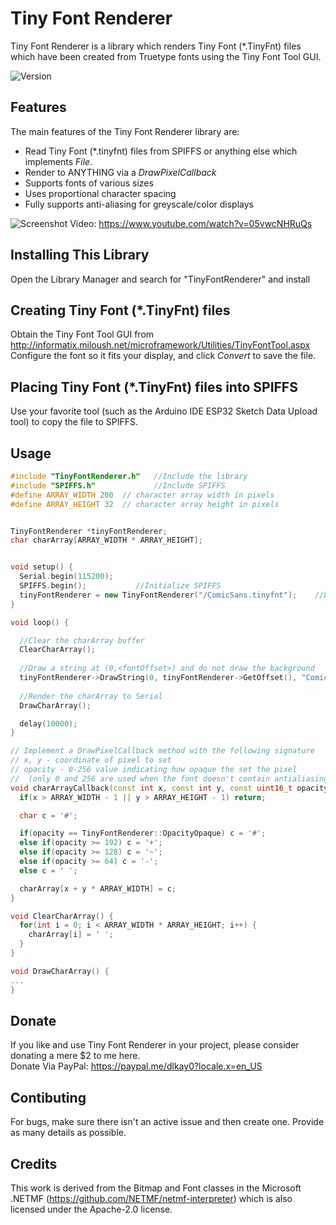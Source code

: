 # Tiny Font Renderer

Tiny Font Renderer is a library which renders Tiny Font (*.TinyFnt) files which have been created from Truetype fonts using the Tiny Font Tool GUI.

![Version](https://img.shields.io/badge/Version-v1.0.0-green.svg)
<br />

## Features

The main features of the Tiny Font Renderer library are:

* Read Tiny Font (*.tinyfnt) files from SPIFFS or anything else which
  implements *File*.
* Render to ANYTHING via a *DrawPixelCallback*
* Supports fonts of various sizes
* Uses proportional character spacing
* Fully supports anti-aliasing for greyscale/color displays

![Screenshot](https://github.com/dlkay0/TinyFontRenderer/blob/master/ASCII_Art.PNG)
Video: https://www.youtube.com/watch?v=05vwcNHRuQs
## Installing This Library

Open the Library Manager and search for "TinyFontRenderer" and install


## Creating Tiny Font (*.TinyFnt) files

Obtain the Tiny Font Tool GUI from http://informatix.miloush.net/microframework/Utilities/TinyFontTool.aspx
<br />Configure the font so it fits your display, and click *Convert* to save the file.


## Placing Tiny Font (*.TinyFnt) files into SPIFFS

Use your favorite tool (such as the Arduino IDE ESP32 Sketch Data Upload tool) to copy the file to SPIFFS.

## Usage

~~~cpp
#include "TinyFontRenderer.h"	//Include the library
#include "SPIFFS.h"				//Include SPIFFS
#define ARRAY_WIDTH 200  // character array width in pixels
#define ARRAY_HEIGHT 32  // character array height in pixels


TinyFontRenderer *tinyFontRenderer;
char charArray[ARRAY_WIDTH * ARRAY_HEIGHT];


void setup() {
  Serial.begin(115200);
  SPIFFS.begin();			//Initialize SPIFFS
  tinyFontRenderer = new TinyFontRenderer("/ComicSans.tinyfnt");	//Load Tiny Font
}

void loop() {

  //Clear the charArray buffer
  ClearCharArray();
  
  //Draw a string at (0,<fontOffset>) and do not draw the background
  tinyFontRenderer->DrawString(0, tinyFontRenderer->GetOffset(), "ComicSans", charArrayCallback, false);
  
  //Render the charArray to Serial
  DrawCharArray();

  delay(10000);
}

// Implement a DrawPixelCallback method with the following signature
// x, y - coordinate of pixel to set
// opacity - 0-256 value indicating how opaque the set the pixel
//  (only 0 and 256 are used when the font doesn't contain antialiasing data)
void charArrayCallback(const int x, const int y, const uint16_t opacity) {
  if(x > ARRAY_WIDTH - 1 || y > ARRAY_HEIGHT - 1) return;

  char c = '#';

  if(opacity == TinyFontRenderer::OpacityOpaque) c = '#';
  else if(opacity >= 192) c = '+';
  else if(opacity >= 128) c = '~';
  else if(opacity >= 64) c = '-';
  else c = ' ';

  charArray[x + y * ARRAY_WIDTH] = c;   
}

void ClearCharArray() {
  for(int i = 0; i < ARRAY_WIDTH * ARRAY_HEIGHT; i++) {
    charArray[i] = ' ';
  }
}

void DrawCharArray() {
...
}
~~~

## Donate

If you like and use Tiny Font Renderer in your project, please consider donating a mere $2 to me here.
<br/>
Donate Via PayPal: https://paypal.me/dlkay0?locale.x=en_US


## Contibuting

For bugs, make sure there isn't an active issue and then create one.  Provide as many details as possible.


## Credits

This work is derived from the Bitmap and Font classes in the Microsoft .NETMF (https://github.com/NETMF/netmf-interpreter)
which is also licensed under the Apache-2.0 license.
